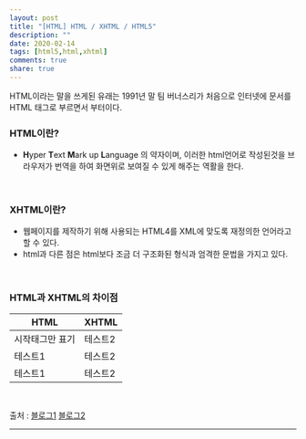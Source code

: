 ```yaml
---
layout: post
title: "[HTML] HTML / XHTML / HTML5"
description: ""
date: 2020-02-14
tags: [html5,html,xhtml]
comments: true
share: true
---
```


HTML이라는 말을 쓰게된 유래는 1991년 말 팀 버너스리가 처음으로 인터넷에 문서를 HTML 태그로 부르면서 부터이다.

### HTML이란?
* **H**yper **T**ext **M**ark up **L**anguage 의 약자이며, 이러한 html언어로 작성된것을 브라우저가 번역을 하여 화면위로 보여질 수 있게 해주는 역활을 한다.


<br>

### XHTML이란?
* 웹페이지를 제작하기 위해 사용되는 HTML4를 XML에 맞도록 재정의한 언어라고 할 수 있다. 
* html과 다른 점은 html보다 조금 더 구조화된 형식과 엄격한 문법을 가지고 있다.

<br>

### HTML과 XHTML의 차이점
|HTML|XHTML|
|------|---|
|시작태그만 표기|테스트2|
|테스트1|테스트2|
|테스트1|테스트2|

<br>

<p class="reference-txt">출처 : 
    <a href="https://jjeongeun.tistory.com/2" target="_blankd">블로그1</a>
    <a href="https://codedragon.tistory.com/3338" target="_blankd">블로그2</a>
</p>

--- 
